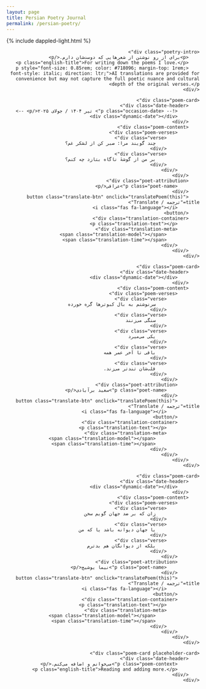 ```yaml
---
layout: page
title: Persian Poetry Journal
permalink: /persian-poetry/
---
```

{% include dappled-light.html %}

<style>
@import url('https://fonts.googleapis.com/css2?family=Vazirmatn:wght@100..900&family=Noto+Naskh+Arabic:wght@400..700&display=swap');
@import url('https://cdnjs.cloudflare.com/ajax/libs/font-awesome/6.5.1/css/all.min.css');

.poetry-container {
    max-width: 900px;
    margin: 0 auto;
    direction: rtl;
    text-align: right;
}

.page-title {
    display: none;
}

.poetry-intro {
    font-family: 'Vazirmatn', sans-serif;
    font-size: 1rem;
    color: #4a5568;
    margin-bottom: 2rem;
    line-height: 1.6;
    text-align: center;
    direction: rtl;
    padding: 0 1rem;
}

.poem-card {
    border: 1px solid #e2e8f0;
    border-radius: 8px;
    padding: 1.5rem;
    margin: 2rem 0;
    background: #fff;
    box-shadow: 0 2px 6px rgba(0, 0, 0, 0.08);
    transition: all 0.3s ease;
    direction: rtl;
}

.poem-card:hover {
    box-shadow: 0 6px 20px rgba(0, 0, 0, 0.12);
    transform: translateY(-2px);
}

.date-header {
    margin-bottom: 1rem;
    border-bottom: 1px solid #e2e8f0;
    padding-bottom: 0.75rem;
    text-align: center;
}

.occasion-date {
    font-family: 'Vazirmatn', sans-serif;
    font-size: 0.9rem;
    color: #718096;
    margin: 0;
    font-weight: 400;
}

.poem-content {
    margin: 1rem 0;
}

.poem-verses {
    font-family: 'Noto Naskh Arabic', serif;
    font-size: 0.95rem;
    line-height: 1.5;
    color: #2c3e50;
    text-align: center;
    direction: rtl;
    margin: 0.75rem 0;
}

.verse {
    margin: 0.5rem 0;
    padding: 0 0.25rem;
}

.poet-attribution {
    margin-top: 1.5rem;
    padding-top: 1rem;
    border-top: 1px solid #e2e8f0;
    text-align: center;
}

.poet-name {
    font-family: 'Noto Naskh Arabic', serif;
    font-size: 1rem;
    color: #ed8936;
    font-weight: 600;
    margin: 0;
}

.poem-context {
    font-family: 'Vazirmatn', sans-serif;
    font-size: 0.85rem;
    color: #718096;
    margin-top: 0.5rem;
    line-height: 1.5;
    font-style: italic;
}

.english-title {
    font-family: 'Inter', sans-serif;
    font-size: 0.8rem;
    color: #a0aec0;
    margin-top: 0.5rem;
    direction: ltr;
    text-align: center;
    font-style: italic;
}

/* Dark mode styles */
body.dark .poem-card {
    background: #1a202c;
    border-color: #2d3748;
}

body.dark .page-title,
body.dark .poem-verses {
    color: #e2e8f0;
}

body.dark .poetry-intro,
body.dark .occasion-date,
body.dark .poem-context,
body.dark .english-title {
    color: #a0aec0;
}

body.dark .poet-name {
    color: #ed8936;
}

body.dark .date-header,
body.dark .poet-attribution {
    border-color: #2d3748;
}

.placeholder-card {
    text-align: center;
    background: #f7fafc;
    border-style: dashed;
}

body.dark .placeholder-card {
    background: #2d3748;
}

/* Translation features */
.translation-container {
    display: none;
    margin-top: 1rem;
    padding: 1rem;
    background: #f8f9fa;
    border-radius: 6px;
    border-left: 3px solid #ed8936;
    transition: all 0.3s ease;
    direction: ltr;
    text-align: left;
}

.translation-container.expanded {
    display: block;
    border: 1px solid #e2e8f0;
}

.translation-text {
    font-family: 'Inter', sans-serif;
    font-size: 0.85rem;
    line-height: 1.6;
    color: #2c3e50;
    margin: 0;
    font-style: italic;
}

.translation-meta {
    margin-top: 0.75rem;
    padding-top: 0.75rem;
    border-top: 1px solid #e2e8f0;
    font-size: 0.7rem;
    color: #718096;
    display: flex;
    justify-content: space-between;
    align-items: center;
}

.translate-btn {
    background: #ed8936;
    color: white;
    border: none;
    width: 32px;
    height: 32px;
    border-radius: 50%;
    font-size: 14px;
    cursor: pointer;
    transition: all 0.2s ease;
    display: flex;
    align-items: center;
    justify-content: center;
    margin: 1rem auto 0 auto;
    position: relative;
}

.translate-btn i {
    pointer-events: none;
}

.translate-btn:hover {
    background: #dd6b20;
    transform: translateY(-1px) scale(1.05);
}

.translate-btn:disabled {
    background: #a0aec0;
    cursor: not-allowed;
    transform: none;
}

.translate-btn.loading {
    color: transparent;
}

.translate-btn.loading::after {
    content: '';
    position: absolute;
    top: 50%;
    left: 50%;
    width: 16px;
    height: 16px;
    margin: -8px 0 0 -8px;
    border: 2px solid transparent;
    border-top-color: white;
    border-radius: 50%;
    animation: spin 1s linear infinite;
}

/* Advanced Loading Animation */
.loading-container {
    display: none;
    margin-top: 1rem;
    padding: 1.5rem;
    background: #f8f9fa;
    border-radius: 8px;
    border-left: 3px solid #ed8936;
    opacity: 0;
    transition: all 0.3s ease;
}

.loading-container.show {
    display: block;
    opacity: 1;
}

.loading-text {
    font-family: 'Vazirmatn', 'Inter', sans-serif;
    font-size: 0.9rem;
    font-weight: 400;
    color: #4a5568;
    text-align: center;
    margin-bottom: 1.5rem;
    letter-spacing: 0.02em;
}

.loading-bars {
    display: flex;
    flex-direction: column;
    gap: 6px;
    width: 100%;
    max-width: 280px;
    margin: 0 auto;
}

.loading-bar {
    height: 4px;
    border-radius: 2px;
    overflow: hidden;
    background: rgba(237, 137, 54, 0.15);
}

.loading-bar:nth-child(1) {
    width: 100%;
}

.loading-bar:nth-child(2) {
    width: 85%;
    margin-left: auto;
}

.loading-bar:nth-child(3) {
    width: 70%;
}

.loading-progress {
    height: 100%;
    border-radius: 2px;
    background: linear-gradient(90deg, 
        #ed8936 0%, 
        #f6ad55 25%, 
        #48bb78 50%, 
        #38b2ac 75%, 
        #4299e1 100%
    );
    animation: loading-wave 2s ease-in-out infinite;
    transform-origin: left;
}

.loading-bar:nth-child(1) .loading-progress {
    animation-delay: 0s;
}

.loading-bar:nth-child(2) .loading-progress {
    animation-delay: 0.3s;
}

.loading-bar:nth-child(3) .loading-progress {
    animation-delay: 0.6s;
}

@keyframes loading-wave {
    0% {
        transform: scaleX(0);
        opacity: 0.8;
    }
    50% {
        transform: scaleX(1);
        opacity: 1;
    }
    100% {
        transform: scaleX(0);
        opacity: 0.8;
    }
}

@keyframes spin {
    0% { transform: rotate(0deg); }
    100% { transform: rotate(360deg); }
}

/* Dark mode adjustments for loading */
body.dark .loading-container {
    background: #2d3748;
    border-left-color: #ed8936;
}

body.dark .loading-text {
    color: #e2e8f0;
}

body.dark .loading-bar {
    background: rgba(237, 137, 54, 0.2);
}

body.dark .loading-progress {
    background: linear-gradient(90deg, 
        #ed8936 0%, 
        #f6ad55 25%, 
        #68d391 50%, 
        #4fd1c7 75%, 
        #63b3ed 100%
    );
}

/* Responsive loading animation */
@media (max-width: 768px) {
    .loading-bars {
        max-width: 240px;
    }
    
    .loading-text {
        font-size: 0.85rem;
        margin-bottom: 1rem;
    }
    
    .loading-container {
        padding: 1rem;
    }
}

.dynamic-date {
    font-family: 'Vazirmatn', sans-serif;
    font-size: 0.8rem;
    color: #ed8936;
    margin-top: 0.25rem;
    direction: rtl;
}

/* Dark mode for translation features */
body.dark .translation-container {
    background: #2d3748;
    border-left-color: #ed8936;
}

body.dark .translation-container.expanded {
    border-color: #4a5568;
}

body.dark .translation-text {
    color: #e2e8f0;
}

body.dark .translation-meta {
    border-top-color: #4a5568;
    color: #a0aec0;
}

body.dark .translate-btn {
    background: #ed8936;
}

body.dark .translate-btn:hover {
    background: #dd6b20;
}

/* Responsive design */
@media (max-width: 768px) {
    .poetry-container {
        padding: 0 0.75rem;
    }
    
    .poem-card {
        padding: 1rem;
        margin: 1.5rem 0;
    }
    
    .page-title {
        font-size: 2rem;
    }
    
    .poem-verses {
        font-size: 0.9rem;
        line-height: 1.4;
    }
    
    .poetry-intro {
        padding: 0 0.75rem;
    }
}

/* Print styles */
@media print {
    .poem-card {
        border: 1px solid #ccc;
        box-shadow: none;
        page-break-inside: avoid;
        margin: 1rem 0;
    }
}
</style>

<div class="poetry-container">
    <h1 class="page-title">رونویسی شعر فارسی</h1>
    
    <div class="poetry-intro">
        <p>برای از رو نوشتن از شعرهایی که دوست‌شان دارم.</p>
        <p class="english-title">For writing down the poems I love.</p>
        <p style="font-size: 0.85rem; color: #718096; margin-top: 1rem; font-style: italic; direction: ltr;">AI translations are provided for convenience but may not capture the full poetic nuance and cultural depth of the original verses.</p>
    </div>

    <div class="poem-card">
        <div class="date-header">
            <!-- <p class="occasion-date"> تیر ۱۴۰۴ / جولای ۲۰۲۵</p> -->
            <div class="dynamic-date"></div>
        </div>
        <div class="poem-content">
            <div class="poem-verses">
                <div class="verse">
                    چند گویند مرا: صبر کن از لشکر غم؟
                </div>
                <div class="verse">
                    بر من از گوشهٔ ناگاه بتازد چه کنم؟
                </div>
            </div>
        </div>
        <div class="poet-attribution">
            <p class="poet-name">عراقی</p>
        </div>
        <button class="translate-btn" onclick="translatePoem(this)" title="ترجمه / Translate">
            <i class="fas fa-language"></i>
        </button>
        <div class="translation-container">
            <p class="translation-text"></p>
            <div class="translation-meta">
                <span class="translation-model"></span>
                <span class="translation-time"></span>
            </div>
        </div>
    </div>

    <div class="poem-card">
        <div class="date-header">
            <div class="dynamic-date"></div>
        </div>
        <div class="poem-content">
            <div class="poem-verses">
                <div class="verse">
                    سر‌نوشتم به بال کبوتر‌ها گره خورده
                </div>
                <div class="verse">
                    سنگی می‌زنند
                </div>
                <div class="verse">
                    یکی می‌میرد
                </div>
                <div class="verse">
                    باقی تا آخر عمر همه
                </div>
                <div class="verse">
                    قلب‌شان تندتر می‌زند.
                </div>
            </div>
            <div class="poet-attribution">
                <p class="poet-name">سعید برآبادی</p>
            </div>
            <button class="translate-btn" onclick="translatePoem(this)" title="ترجمه / Translate">
                <i class="fas fa-language"></i>
            </button>
            <div class="translation-container">
                <p class="translation-text"></p>
                <div class="translation-meta">
                    <span class="translation-model"></span>
                    <span class="translation-time"></span>
                </div>
            </div>
        </div>
    </div>

    <div class="poem-card">
        <div class="date-header">
            <div class="dynamic-date"></div>
        </div>
        <div class="poem-content">
            <div class="poem-verses">
                <div class="verse">
                    زان که بر ضد جهان گویم سخن
                </div>
                <div class="verse">
                    یا جهان دیوانه باشد یا که من
                </div>
                <div class="verse">
                    بلکه از دیوانگان هم بدترم
                </div>
            </div>
            <div class="poet-attribution">
                <p class="poet-name">نیما یوشیج</p>
            </div>
            <button class="translate-btn" onclick="translatePoem(this)" title="ترجمه / Translate">
                <i class="fas fa-language"></i>
            </button>
            <div class="translation-container">
                <p class="translation-text"></p>
                <div class="translation-meta">
                    <span class="translation-model"></span>
                    <span class="translation-time"></span>
                </div>
            </div>
        </div>
    </div>

    <div class="poem-card placeholder-card">
        <div class="date-header">
            <p class="poem-context">می‌خوانم و اضافه می‌کنم.</p>
            <p class="english-title">Reading and adding more.</p>
        </div>
    </div>
</div>

<script>
// Persian date utilities
function toPersianDigits(str) {
    const persianDigits = '۰۱۲۳۴۵۶۷۸۹';
    return str.replace(/[0-9]/g, (w) => persianDigits[+w]);
}

function getDualCalendarDate() {
    const now = new Date();
    
    // Get Persian date
    const persianDate = now.toLocaleDateString('fa-IR-u-ca-persian', {
        year: 'numeric',
        month: 'long',
        day: 'numeric'
    });
    
    // Get Gregorian date in Persian/English format
    const gregorianDate = now.toLocaleDateString('en-US', {
        year: 'numeric',
        month: 'long', 
        day: 'numeric'
    });
    
    // Convert to Persian digits for Persian date
    const persianDateFormatted = toPersianDigits(persianDate);
    
    return `${persianDateFormatted} / ${gregorianDate}`;
}

// Initialize dynamic dates
function initializeDynamicDates() {
    const dynamicDates = document.querySelectorAll('.dynamic-date');
    const dualDate = getDualCalendarDate();
    
    dynamicDates.forEach(element => {
        element.innerHTML = `
            <div style="font-size: 0.75rem; color: #718096; margin-top: 0.25rem;">
                ${dualDate}
            </div>
        `;
    });
}

// Loading animation functions
function showLoadingAnimation(poemCard) {
    // Remove any existing loading animation
    hideLoadingAnimation(poemCard);
    
    // Create loading container
    const container = document.createElement('div');
    container.className = 'loading-container';
    container.id = 'translation-loading';
    
    const text = document.createElement('div');
    text.className = 'loading-text';
    text.textContent = 'ترجمه در حال انجام... / Translating...';
    
    const barsContainer = document.createElement('div');
    barsContainer.className = 'loading-bars';
    
    // Create three loading bars
    for (let i = 0; i < 3; i++) {
        const bar = document.createElement('div');
        bar.className = 'loading-bar';
        
        const progress = document.createElement('div');
        progress.className = 'loading-progress';
        
        bar.appendChild(progress);
        barsContainer.appendChild(bar);
    }
    
    container.appendChild(text);
    container.appendChild(barsContainer);
    
    // Insert after the translate button
    const translateBtn = poemCard.querySelector('.translate-btn');
    translateBtn.parentNode.insertBefore(container, translateBtn.nextSibling);
    
    // Animate in
    requestAnimationFrame(() => {
        container.classList.add('show');
    });
}

function hideLoadingAnimation(poemCard) {
    const container = poemCard.querySelector('#translation-loading');
    if (container) {
        container.classList.remove('show');
        setTimeout(() => {
            if (container.parentNode) {
                container.parentNode.removeChild(container);
            }
        }, 300);
    }
}

// Translation functionality
async function translatePoem(button) {
    console.log('translatePoem called', button);
    const poemCard = button.closest('.poem-card');
    const poemVersesElement = poemCard.querySelector('.poem-verses');
    const poetName = poemCard.querySelector('.poet-name')?.textContent || '';
    const translationContainer = poemCard.querySelector('.translation-container');
    const translationText = poemCard.querySelector('.translation-text');
    const translationModel = poemCard.querySelector('.translation-model');
    const translationTime = poemCard.querySelector('.translation-time');
    
    // Get poem text
    const verses = Array.from(poemVersesElement.querySelectorAll('.verse'))
        .map(verse => verse.textContent.trim())
        .filter(text => text.length > 0)
        .join('\n');
    
    if (!verses) {
        alert('شعری برای ترجمه یافت نشد');
        return;
    }
    
    // Check cache
    const cacheKey = `translation_${btoa(unescape(encodeURIComponent(verses))).slice(0, 20)}`;
    const cached = localStorage.getItem(cacheKey);
    
    if (cached && !button.getAttribute('data-retranslate')) {
        try {
            const cachedData = JSON.parse(cached);
            showTranslation(translationContainer, translationText, translationModel, translationTime, cachedData);
            button.setAttribute('data-retranslate', 'true');
            button.title = 'ترجمه دوباره / Retranslate';
            return;
        } catch (e) {
            // Invalid cache, continue with new translation
            localStorage.removeItem(cacheKey);
        }
    }
    
    // Set loading state
    button.classList.add('loading');
    button.disabled = true;
    const originalTitle = button.title;
    button.title = 'در حال ترجمه...';
    
    // Show advanced loading animation
    showLoadingAnimation(poemCard);
    
    try {
        // Direct call to Groq API with placeholder (replaced during build)
        const controller = new AbortController();
        const timeoutId = setTimeout(() => controller.abort(), 30000); // 30 second timeout
        
        const response = await fetch('https://api.groq.com/openai/v1/chat/completions', {
            method: 'POST',
            headers: {
                'Authorization': 'Bearer GROQ_API_KEY_PLACEHOLDER',
                'Content-Type': 'application/json'
            },
            body: JSON.stringify({
                model: "llama3-70b-8192",
                messages: [
                    {
                        role: "system",
                        content: `You are a Persian poetry expert and translator. Translate the following Persian poem into English while:
1. Preserving the poetic beauty and emotional essence
2. Maintaining cultural context and metaphors
3. Keeping the structure readable but poetic
4. Providing a flowing, literary translation rather than literal word-for-word
${poetName ? `5. Consider this is by ${poetName} - factor in their style and era` : ''}

Respond only with the English translation, no explanations.`
                    },
                    {
                        role: "user",
                        content: verses
                    }
                ],
                temperature: 0.7,
                max_tokens: 1000
            }),
            signal: controller.signal
        });
        
        clearTimeout(timeoutId);
        
        if (!response.ok) {
            const errorData = await response.json().catch(() => ({}));
            throw new Error(`API Error ${response.status}: ${errorData.error?.message || 'Network request failed'}`);
        }
        
        const data = await response.json();
        const translation = data.choices[0].message.content.trim();
        const model = 'llama3-70b-8192';
        
        const result = {
            translation,
            model: model,
            timestamp: new Date().toISOString()
        };
        
        // Cache the result
        localStorage.setItem(cacheKey, JSON.stringify(result));
        
        // Show translation
        showTranslation(translationContainer, translationText, translationModel, translationTime, result);
        button.setAttribute('data-retranslate', 'true');
        button.title = 'ترجمه دوباره / Retranslate';
        
    } catch (error) {
        console.error('Translation error:', error);
        
        let errorMessage = error.message;
        let fallbackTranslation = null;
        
        // Handle different types of errors with helpful messages
        if (error.name === 'AbortError') {
            errorMessage = 'درخواست زمان زیادی طول کشید / Request timed out';
        } else if (error.message.includes('Load failed') || error.message.includes('Network request failed') || error.message.includes('Failed to fetch')) {
            errorMessage = 'مشکل اتصال به اینترنت / Network connection issue';
            // Provide a sample translation for mobile users
            fallbackTranslation = {
                translation: "Sample translation: This beautiful Persian verse speaks of love, loss, and the human condition. (Network unavailable - showing demo)",
                model: 'offline-demo',
                timestamp: new Date().toISOString()
            };
        } else if (error.message.includes('API Error')) {
            errorMessage = 'خطای سرویس ترجمه / Translation service error';
        }
        
        if (fallbackTranslation) {
            // Show fallback translation instead of error
            showTranslation(translationContainer, translationText, translationModel, translationTime, fallbackTranslation);
            button.setAttribute('data-retranslate', 'true');
            button.title = 'ترجمه دوباره / Retranslate';
        } else {
            // Show error message
            translationText.textContent = `خطا در ترجمه: ${errorMessage}`;
            translationText.style.color = '#e53e3e';
            translationModel.textContent = 'خطا رخ داده / Error occurred';
            translationTime.textContent = new Date().toLocaleString('fa-IR');
            translationContainer.classList.add('expanded');
        }
        
        button.title = originalTitle;
    } finally {
        button.classList.remove('loading');
        button.disabled = false;
        hideLoadingAnimation(poemCard);
    }
}

function showTranslation(container, textElement, modelElement, timeElement, data) {
    textElement.textContent = data.translation;
    modelElement.textContent = `Translated by ${data.model} • AI translation may lack poetic nuance`;
    
    const translationTime = new Date(data.timestamp);
    timeElement.textContent = translationTime.toLocaleString('fa-IR');
    
    container.classList.add('expanded');
}

// Initialize on page load
document.addEventListener('DOMContentLoaded', function() {
    initializeDynamicDates();
    
    // Update dates every minute
    setInterval(initializeDynamicDates, 60000);
});

// Handle theme changes
const themeToggle = document.querySelector('.theme-toggle input');
if (themeToggle) {
    themeToggle.addEventListener('change', function() {
        // Slight delay to ensure theme has switched
        setTimeout(initializeDynamicDates, 100);
    });
}
</script> 
